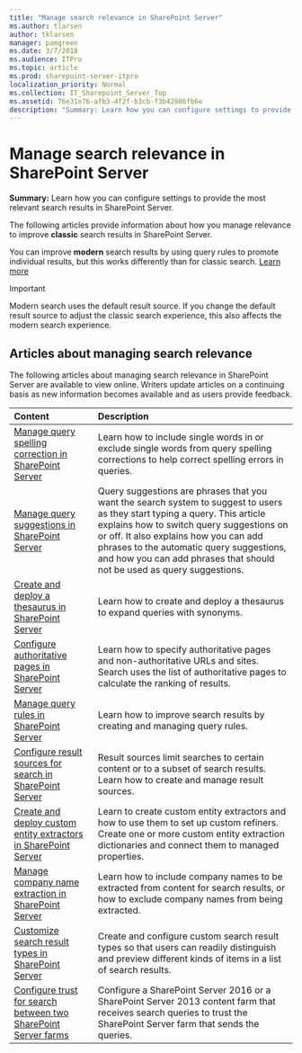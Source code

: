 ```yaml
---
title: "Manage search relevance in SharePoint Server"
ms.author: tlarsen
author: tklarsen
manager: pamgreen
ms.date: 3/7/2018
ms.audience: ITPro
ms.topic: article
ms.prod: sharepoint-server-itpro
localization_priority: Normal
ms.collection: IT_Sharepoint_Server_Top
ms.assetid: 76e31e76-afb3-4f2f-b3cb-f3b42886fb6e
description: "Summary: Learn how you can configure settings to provide the most relevant search results in SharePoint Server."
---
```


# Manage search relevance in SharePoint Server

 **Summary:** Learn how you can configure settings to provide the most relevant search results in SharePoint Server. 
  
The following articles provide information about how you manage relevance to improve **classic** search results in SharePoint Server.

You can improve **modern** search results by using query rules to promote individual results, but this works differently than for classic search. [Learn more](manage-query-rules.md)

> [!IMPORTANT]
> Modern search uses the default result source. If you change the default result source to adjust the classic search experience, this also affects the modern search experience.
  
## Articles about managing search relevance

The following articles about managing search relevance in SharePoint Server are available to view online. Writers update articles on a continuing basis as new information becomes available and as users provide feedback.
  
|                                                             **Content**                                                             |                                                                                                                                                             **Description**                                                                                                                                                             |
| :---------------------------------------------------------------------------------------------------------------------------------- | :-------------------------------------------------------------------------------------------------------------------------------------------------------------------------------------------------------------------------------------------------------------------------------------------------------------------------------------- |
| [Manage query spelling correction in SharePoint Server](manage-query-spelling-correction.md)                                        | Learn how to include single words in or exclude single words from query spelling corrections to help correct spelling errors in queries.                                                                                                                                                                                                |
| [Manage query suggestions in SharePoint Server](manage-query-suggestions.md)                                                        | Query suggestions are phrases that you want the search system to suggest to users as they start typing a query. This article explains how to switch query suggestions on or off. It also explains how you can add phrases to the automatic query suggestions, and how you can add phrases that should not be used as query suggestions. |
| [Create and deploy a thesaurus in SharePoint Server](create-and-deploy-a-thesaurus.md)                                              | Learn how to create and deploy a thesaurus to expand queries with synonyms.                                                                                                                                                                                                                                                             |
| [Configure authoritative pages in SharePoint Server](configure-authoritative-pages.md)                                              | Learn how to specify authoritative pages and non-authoritative URLs and sites. Search uses the list of authoritative pages to calculate the ranking of results.                                                                                                                                                                         |
| [Manage query rules in SharePoint Server](manage-query-rules.md)                                                                    | Learn how to improve search results by creating and managing query rules.                                                                                                                                                                                                                                                               |
| [Configure result sources for search in SharePoint Server](configure-result-sources-for-search.md)                                  | Result sources limit searches to certain content or to a subset of search results. Learn how to create and manage result sources.                                                                                                                                                                                                       |
| [Create and deploy custom entity extractors in SharePoint Server](create-and-deploy-custom-entity-extractors.md)                    | Learn to create custom entity extractors and how to use them to set up custom refiners. Create one or more custom entity extraction dictionaries and connect them to managed properties.                                                                                                                                                |
| [Manage company name extraction in SharePoint Server](manage-company-name-extraction.md)                                            | Learn how to include company names to be extracted from content for search results, or how to exclude company names from being extracted.                                                                                                                                                                                               |
| [Customize search result types in SharePoint Server](customize-search-result-types.md)                                              | Create and configure custom search result types so that users can readily distinguish and preview different kinds of items in a list of search results.                                                                                                                                                                                 |
| [Configure trust for search between two SharePoint Server farms](configure-trust-for-search-between-two-sharepoint-server-farms.md) | Configure a SharePoint Server 2016 or a SharePoint Server 2013 content farm that receives search queries to trust the SharePoint Server farm that sends the queries.                                                                                                                                                                    |
   

